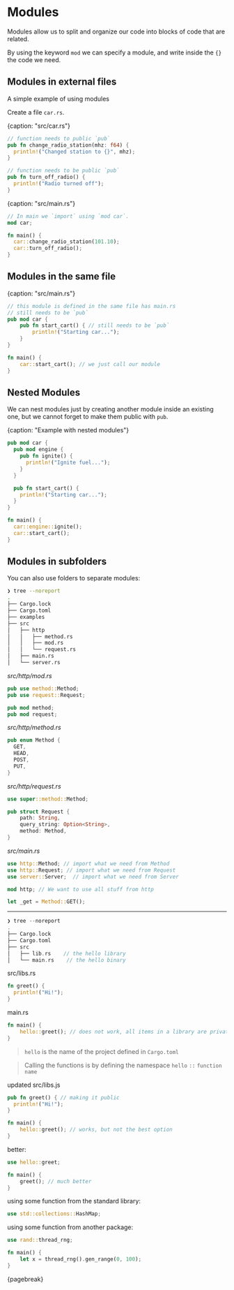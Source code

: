 # Modules

Modules allow us to split and organize our code into blocks of code that are related.

By using the keyword `mod` we can specify a module, and write inside the `{}` the code we need.

## Modules in external files

A simple example of using modules

Create a file `car.rs`.

{caption: "src/car.rs"}
```rust
// function needs to public `pub`
pub fn change_radio_station(mhz: f64) {
  println!("Changed station to {}", mhz);
}

// function needs to be public `pub`
pub fn turn_off_radio() {
  println!("Radio turned off");
}
```

{caption: "src/main.rs"}
```rust
// In main we `import` using `mod car`.
mod car;

fn main() {
  car::change_radio_station(101.10);
  car::turn_off_radio();
}
```

## Modules in the same file

{caption: "src/main.rs"}
```rust
// this module is defined in the same file has main.rs
// still needs to be `pub`
pub mod car {
    pub fn start_cart() { // still needs to be `pub`
        println!("Starting car...");
    }
}

fn main() {
    car::start_cart(); // we just call our module
}
```

## Nested Modules

We can nest modules just by creating another module inside an existing one, but we cannot forget to make them public with `pub`.

{caption: "Example with nested modules"}
```rust
pub mod car {
  pub mod engine {
    pub fn ignite() {
      println!("Ignite fuel...");
    }
  }

  pub fn start_cart() {
    println!("Starting car...");
  }
}

fn main() {
  car::engine::ignite();
  car::start_cart();
}
```

## Modules in subfolders

You can also use folders to separate modules:

```bash
❯ tree --noreport
.
├── Cargo.lock
├── Cargo.toml
├── examples
├── src
│   ├── http
│   │   ├── method.rs
│   │   ├── mod.rs
│   │   └── request.rs
│   ├── main.rs
│   └── server.rs
```

_src/http/mod.rs_
```rust
pub use method::Method;
pub use request::Request;

pub mod method;
pub mod request;
```

_src/http/method.rs_
```rust
pub enum Method {
  GET,
  HEAD,
  POST,
  PUT,
}
```

_src/http/request.rs_
```rust
use super::method::Method;

pub struct Request {
    path: String,
    query_string: Option<String>,
    method: Method,
}
```

_src/main.rs_
```rust
use http::Method; // import what we need from Method
use http::Request; // import what we need from Request
use server::Server;  // import what we need from Server

mod http; // We want to use all stuff from http

let _get = Method::GET();
```

---


```rust
❯ tree --noreport
.
├── Cargo.lock
├── Cargo.toml
├── src
│   ├── lib.rs	  // the hello library
│   └── main.rs    // the hello binary
```


src/libs.rs

```rust
fn greet() {
  println!("Hi!");
}
```


main.rs

```rust
fn main() {
    hello::greet(); // does not work, all items in a library are private by default
}
```

> `hello` is the name of the project defined in `Cargo.toml` 

> Calling the functions is by defining the namespace `hello` `::` `function name` 


updated src/libs.js

```rust
pub fn greet() { // making it public
  println!("Hi!");
}
```


```rust
fn main() {
    hello::greet(); // works, but not the best option
}
```


better:

```rust
use hello::greet;

fn main() {
    greet(); // much better
}
```


using some function from the standard library:

```rust
use std::collections::HashMap;
```


using some function from another package:

```rust
use rand::thread_rng;

fn main() {
	let x = thread_rng().gen_range(0, 100);
}
```

{pagebreak}
